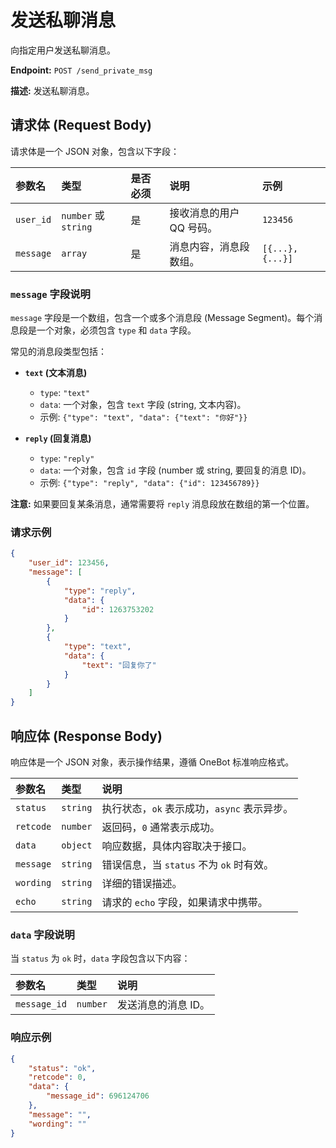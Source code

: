 # 发送私聊消息

向指定用户发送私聊消息。

**Endpoint:** `POST /send_private_msg`

**描述:** 发送私聊消息。

## 请求体 (Request Body)

请求体是一个 JSON 对象，包含以下字段：

| 参数名   | 类型   | 是否必须 | 说明                     | 示例        |
| :------- | :----- | :------- | :----------------------- | :---------- |
| `user_id` | `number` 或 `string` | 是       | 接收消息的用户 QQ 号码。 | `123456`    |
| `message` | `array` | 是       | 消息内容，消息段数组。   | `[{...}, {...}]` |

### `message` 字段说明

`message` 字段是一个数组，包含一个或多个消息段 (Message Segment)。每个消息段是一个对象，必须包含 `type` 和 `data` 字段。

常见的消息段类型包括：

-   **`text` (文本消息)**
    -   `type`: `"text"`
    -   `data`: 一个对象，包含 `text` 字段 (string, 文本内容)。
    -   示例: `{"type": "text", "data": {"text": "你好"}}`

-   **`reply` (回复消息)**
    -   `type`: `"reply"`
    -   `data`: 一个对象，包含 `id` 字段 (number 或 string, 要回复的消息 ID)。
    -   示例: `{"type": "reply", "data": {"id": 123456789}}`

**注意:** 如果要回复某条消息，通常需要将 `reply` 消息段放在数组的第一个位置。

### 请求示例

```json
{
    "user_id": 123456,
    "message": [
        {
            "type": "reply",
            "data": {
                "id": 1263753202
            }
        },
        {
            "type": "text",
            "data": {
                "text": "回复你了"
            }
        }
    ]
}
```

## 响应体 (Response Body)

响应体是一个 JSON 对象，表示操作结果，遵循 OneBot 标准响应格式。

| 参数名    | 类型     | 说明                                    |
| :-------- | :------- | :-------------------------------------- |
| `status`  | `string` | 执行状态，`ok` 表示成功，`async` 表示异步。 |
| `retcode` | `number` | 返回码，`0` 通常表示成功。                |
| `data`    | `object` | 响应数据，具体内容取决于接口。          |
| `message` | `string` | 错误信息，当 `status` 不为 `ok` 时有效。  |
| `wording` | `string` | 详细的错误描述。                        |
| `echo`    | `string` | 请求的 `echo` 字段，如果请求中携带。      |

### `data` 字段说明

当 `status` 为 `ok` 时，`data` 字段包含以下内容：

| 参数名       | 类型     | 说明     |
| :----------- | :------- | :------- |
| `message_id` | `number` | 发送消息的消息 ID。 |

### 响应示例

```json
{
    "status": "ok",
    "retcode": 0,
    "data": {
        "message_id": 696124706
    },
    "message": "",
    "wording": ""
}
```
